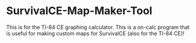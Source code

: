 # SurvivalCE-Map-Maker-Tool
This is for the TI-84 CE graphing calculator. This is a on-calc program that is useful for making custom maps for SurvivalCE (also for the TI-84 CE)!
